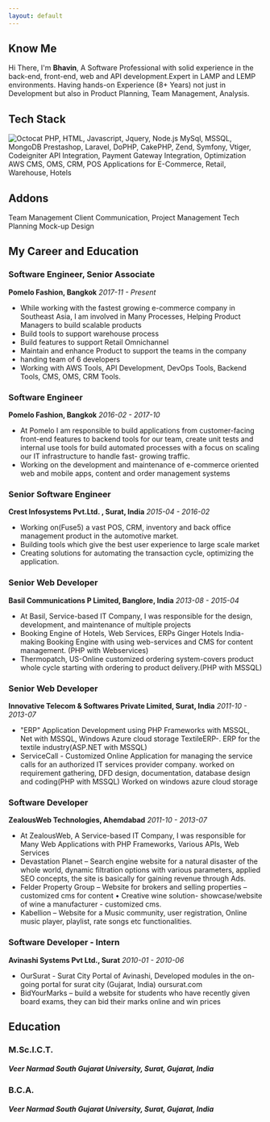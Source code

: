 ```yaml
---
layout: default
---
```


## Know Me

Hi There, I'm **Bhavin**, A Software Professional with solid experience in the back-end, front-end, web and API
development.Expert in LAMP and LEMP environments.
Having hands-on Experience (8+ Years) not just in Development but also in Product
Planning, Team Management, Analysis.

## Tech Stack
![Octocat](https://github.githubassets.com/images/icons/emoji/octocat.png)
PHP, HTML, Javascript, Jquery, Node.js
MySql, MSSQL, MongoDB
Prestashop, Laravel, DoPHP, CakePHP, Zend, Symfony, Vtiger, Codeigniter
API Integration, Payment Gateway
Integration, Optimization
AWS
CMS, OMS, CRM, POS
Applications for E-Commerce, Retail, Warehouse, Hotels

## Addons 
Team Management
Client Communication, Project
Management
Tech Planning
Mock-up Design


## My Career and Education
### Software Engineer, Senior Associate
**Pomelo Fashion, Bangkok** _2017-11 - Present_

*   While working with the fastest growing e-commerce company in Southeast Asia, I am
involved in Many Processes, Helping Product Managers to build scalable products
*   Build tools to support warehouse process
*   Build features to support Retail Omnichannel
*   Maintain and enhance Product to support the teams in the company
*   handing team of 6 developers
*   Working with AWS Tools, API Development, DevOps Tools, Backend Tools, CMS, OMS, CRM Tools.

### Software Engineer
**Pomelo Fashion, Bangkok** _2016-02 - 2017-10_

*   At Pomelo I am responsible to build applications from customer-facing front-end
features to backend tools for our team, create unit tests and internal use tools for build
automated processes with a focus on scaling our IT infrastructure to handle fast- growing traffic. 
*   Working on the development and maintenance of e-commerce oriented web and
mobile apps, content and order management systems

### Senior Software Engineer
**Crest Infosystems Pvt.Ltd. , Surat, India** _2015-04 - 2016-02_

*   Working on(Fuse5) a vast POS, CRM, inventory and back office management product in
the automotive market. 
*   Building tools which give the best user experience to large scale market
*   Creating solutions for automating the transaction cycle, optimizing the application.

### Senior Web Developer
**Basil Communications P Limited, Banglore, India** _2013-08 - 2015-04_
*   At Basil, Service-based IT Company, I was responsible for the design, development, and
maintenance of multiple projects
*   Booking Engine of Hotels, Web Services, ERPs Ginger Hotels India-making Booking
Engine with using web-services and CMS for content management. (PHP with Webservices)
*   Thermopatch, US-Online customized ordering system-covers product whole cycle
starting with ordering to product delivery.(PHP with MSSQL)

### Senior Web Developer
**Innovative Telecom & Softwares Private Limited, Surat, India** _2011-10 - 2013-07_
*   "ERP" Application Development using PHP Frameworks with MSSQL, Net with MSSQL, Windows Azure cloud storage TextileERP-. ERP for the textile industry(ASP.NET with
MSSQL)
*   ServiceCall - Customized Online Application for managing the service calls for an
authorized IT services provider company. worked on requirement gathering, DFD
design, documentation, database design and coding(PHP with MSSQL) Worked on
windows azure cloud storage

### Software Developer
**ZealousWeb Technologies, Ahemdabad** _2011-10 - 2013-07_
*   At ZealousWeb, A Service-based IT Company, I was responsible for Many Web
Applications with PHP Frameworks, Various APIs, Web Services
*   Devastation Planet – Search engine website for a natural disaster of the whole world, dynamic filtration options with various parameters, applied SEO concepts, the site is
basically for gaining revenue through Ads. 
*   Felder Property Group – Website for brokers and selling properties – customized cms
for content • Creative wine solution- showcase/website of wine a manufacturer - customized cms. 
*   Kabellion – Website for a Music community, user registration, Online music player, playlist, rate songs etc functionalities.

### Software Developer - Intern
**Avinashi Systems Pvt Ltd., Surat** _2010-01 - 2010-06_
* OurSurat - Surat City Portal of Avinashi, Developed modules in the on-going portal for
surat city (Gujarat, India) oursurat.com
* BidYourMarks – build a website for students who have recently given board exams, they can bid their marks online and win prices

## Education 
### M.Sc.I.C.T. 
##### Veer Narmad South Gujarat University, Surat, Gujarat, India
### B.C.A.
##### Veer Narmad South Gujarat University, Surat, Gujarat, India

